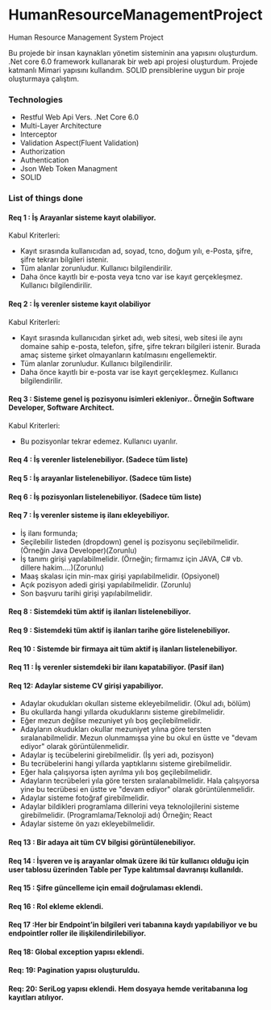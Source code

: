 # HumanResourceManagementProject
Human Resource Management System Project

Bu projede bir insan kaynakları yönetim sisteminin ana yapısını oluşturdum. 
.Net core 6.0 framework kullanarak bir web api projesi oluşturdum. Projede katmanlı Mimari yapısını kullandım. 
SOLID prensiblerine uygun bir proje oluşturmaya çalıştım.

### Technologies
- Restful Web Api Vers. .Net Core 6.0
- Multi-Layer Architecture
- Interceptor
- Validation Aspect(Fluent Validation)
- Authorization
- Authentication
- Json Web Token Managment
- SOLID

### List of things done
#### Req 1 : İş Arayanlar sisteme kayıt olabiliyor.
Kabul Kriterleri:
- Kayıt sırasında kullanıcıdan ad, soyad, tcno, doğum yılı, e-Posta, şifre, şifre tekrarı bilgileri istenir.
- Tüm alanlar zorunludur. Kullanıcı bilgilendirilir.
- Daha önce kayıtlı bir e-posta veya tcno var ise kayıt gerçekleşmez. Kullanıcı bilgilendirilir.

#### Req 2 : İş verenler sisteme kayıt olabiliyor
Kabul Kriterleri:
-	Kayıt sırasında kullanıcıdan şirket adı, web sitesi, web sitesi ile aynı domaine sahip e-posta, telefon, şifre, şifre tekrarı bilgileri istenir. Burada amaç sisteme şirket olmayanların katılmasını engellemektir.
-	Tüm alanlar zorunludur. Kullanıcı bilgilendirilir.
-	Daha önce kayıtlı bir e-posta var ise kayıt gerçekleşmez. Kullanıcı bilgilendirilir.

#### Req 3 : Sisteme genel iş pozisyonu isimleri ekleniyor.. Örneğin Software Developer, Software Architect.
Kabul Kriterleri:
-	Bu pozisyonlar tekrar edemez. Kullanıcı uyarılır.
  
#### Req 4 : İş verenler listelenebiliyor. (Sadece tüm liste)
#### Req 5 : İş arayanlar listelenebiliyor. (Sadece tüm liste)
#### Req 6 : İş pozisyonları listelenebiliyor. (Sadece tüm liste)
#### Req 7 : İş verenler sisteme iş ilanı ekleyebiliyor.
-	İş ilanı formunda;
-	Seçilebilir listeden (dropdown) genel iş pozisyonu seçilebilmelidir.(Örneğin Java Developer)(Zorunlu)
-	İş tanımı girişi yapılabilmelidir. (Örneğin; firmamız için JAVA, C# vb. dillere hakim....)(Zorunlu)
-	Maaş skalası için min-max girişi yapılabilmelidir. (Opsiyonel)
-	Açık pozisyon adedi girişi yapılabilmelidir. (Zorunlu)
-	Son başvuru tarihi girişi yapılabilmelidir.
#### Req 8 : Sistemdeki tüm aktif iş ilanları listelenebiliyor.
#### Req 9 : Sistemdeki tüm aktif iş ilanları tarihe göre listelenebiliyor.
#### Req 10 : Sistemde bir firmaya ait tüm aktif iş ilanları listelenebiliyor.
#### Req 11 : İş verenler sistemdeki bir ilanı kapatabiliyor. (Pasif ilan)
#### Req 12: Adaylar sisteme CV girişi yapabiliyor.
-	Adaylar okudukları okulları sisteme ekleyebilmelidir. (Okul adı, bölüm)
-	Bu okullarda hangi yıllarda okuduklarını sisteme girebilmelidir.
-	Eğer mezun değilse mezuniyet yılı boş geçilebilmelidir.
-	Adayların okudukları okullar mezuniyet yılına göre tersten sıralanabilmelidir. Mezun olunmamışsa yine bu okul en üstte ve "devam ediyor" olarak görüntülenmelidir.
-	Adaylar iş tecübelerini girebilmelidir. (İş yeri adı, pozisyon)
-	Bu tecrübelerini hangi yıllarda yaptıklarını sisteme girebilmelidir.
-	Eğer hala çalışıyorsa işten ayrılma yılı boş geçilebilmelidir.
-	Adayların tecrübeleri yıla göre tersten sıralanabilmelidir. Hala çalışıyorsa yine bu tecrübesi en üstte ve "devam ediyor" olarak görüntülenmelidir.
-	Adaylar sisteme fotoğraf girebilmelidir.
-	Adaylar bildikleri programlama dillerini veya teknolojilerini sisteme girebilmelidir. (Programlama/Teknoloji adı) Örneğin; React
-	Adaylar sisteme ön yazı ekleyebilmelidir. 
#### Req 13 : Bir adaya ait tüm CV bilgisi görüntülenebiliyor.
#### Req 14 : İşveren ve iş arayanlar olmak üzere iki tür kullanıcı olduğu için user tablosu üzerinden Table per Type kalıtımsal davranışı kullanıldı.
#### Req 15 : Şifre güncelleme için email doğrulaması eklendi.
#### Req 16 : Rol ekleme eklendi.
#### Req 17 :Her bir Endpoint’in bilgileri veri tabanına kaydı yapılabiliyor ve bu endpointler roller ile ilişkilendirilebiliyor.
#### Req 18: Global exception yapısı eklendi.
#### Req: 19: Pagination yapısı oluşturuldu.
#### Req: 20: SeriLog yapısı eklendi. Hem dosyaya hemde veritabanına log kayıtları atılıyor.

